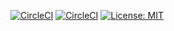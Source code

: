 [![CircleCI](https://circleci.com/gh/karbonfw/mtshex.svg?style=shield)](https://circleci.com/gh/karbonfw/mtshex)
[![CircleCI](https://circleci.com/gh/karbonfw/mtshex/tree/develop.svg?style=shield)](https://circleci.com/gh/karbonfw/mtshex/tree/develop)
[![License: MIT](https://img.shields.io/badge/License-MIT-yellow.svg)](https://opensource.org/licenses/MIT)
